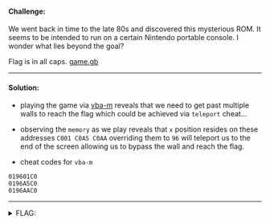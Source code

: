 #### Challenge:

We went back in time to the late 80s and discovered this mysterious ROM. It seems to be intended to run on a certain Nintendo portable console. I wonder what lies beyond the goal?

Flag is in all caps. [game.gb](./game.gb ":ignore")

---

#### Solution:

- playing the game via [vba-m](https://vba-m.com/) reveals that we need to get past multiple walls to reach the flag which could be achieved via `teleport` cheat...
- observing the `memory` as we play reveals that `x` position resides on these addresses `C001 C0A5 C0AA` overriding them to `96` will teleport us to the end of the screen allowing us to bypass the wall and reach the flag.

- cheat codes for `vba-m`
```
019601C0
0196A5C0
0196AAC0
```

---

<details><summary>FLAG:</summary>

```
UTFLAG{NXHDGZROUT}
```

</details>
<br/>
